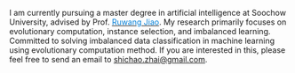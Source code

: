 I am currently pursuing a master degree in artificial intelligence at Soochow University, advised by Prof. [<span style="color: #0580d7;">Ruwang Jiao</span>](https://web.suda.edu.cn/rwjiao/). My research primarily focuses on evolutionary computation, instance selection, and imbalanced learning. 
Committed to solving imbalanced data classification in machine learning using evolutionary computation method.
If you are interested in this, please feel free to send an email to <font color="#0580d7"><u>shichao.zhai@gmail.com</u></font>.

